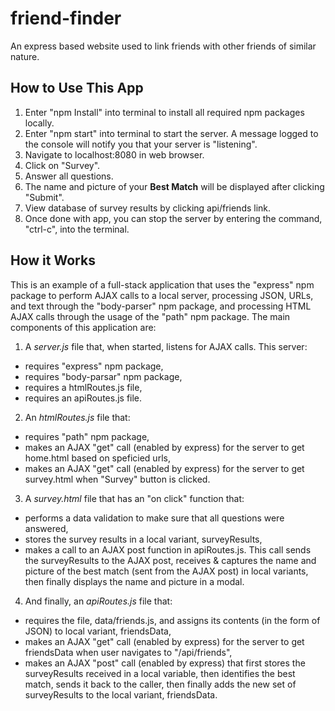 # friend-finder
An express based website used to link friends with other friends of similar nature.

## How to Use This App
1. Enter "npm Install" into terminal to install all required npm packages locally.
2. Enter "npm start" into terminal to start the server. A message logged to the console will notify you that your server is "listening".
3. Navigate to localhost:8080 in web browser.
4. Click on "Survey".
5. Answer all questions.
6. The name and picture of your **Best Match** will be displayed after clicking "Submit".
7. View database of survey results by clicking api/friends link.
7. Once done with app, you can stop the server by entering the command, "ctrl-c", into the terminal.



## How it Works

This is an example of a full-stack application that uses the "express" npm package to perform AJAX calls to a local server, processing JSON, URLs, and text through the "body-parser" npm package, and processing HTML AJAX calls through the usage of the "path" npm package. The main components of this application are: 
1. A *server.js* file that, when started, listens for AJAX calls. This server:
* requires "express" npm package,
* requires "body-parsar" npm package,
* requires a htmlRoutes.js file,
* requires an apiRoutes.js file.

2. An *htmlRoutes.js* file that:
* requires "path" npm package,
* makes an AJAX "get" call (enabled by express) for the server to get home.html based on speficied urls,
* makes an AJAX "get" call (enabled by express) for the server to get survey.html when "Survey" button is clicked.

3. A *survey.html* file that has an "on click" function that:
* performs a data validation to make sure that all questions were answered,
* stores the survey results in a local variant, surveyResults,
* makes a call to an AJAX post function in apiRoutes.js. This call sends the surveyResults to the AJAX post, receives & captures the name and picture of the best match (sent from the AJAX post) in local variants, then finally displays the name and picture in a modal.

4. And finally, an *apiRoutes.js* file that:
* requires the file, data/friends.js, and assigns its contents (in the form of JSON) to local variant, friendsData,
* makes an AJAX "get" call (enabled by express) for the server to get friendsData when user navigates to "/api/friends",
* makes an AJAX "post" call (enabled by express) that first stores the surveyResults received in a local variable, then identifies the best match, sends it back to the caller, then finally adds the new set of surveyResults to the local variant, friendsData.


